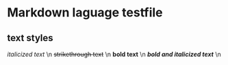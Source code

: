 # Markdown laguage testfile #
text styles
----------
_italicized text_ \n
~~strikethrough text~~ \n
__bold text__ \n
___bold and italicized text___ \n


